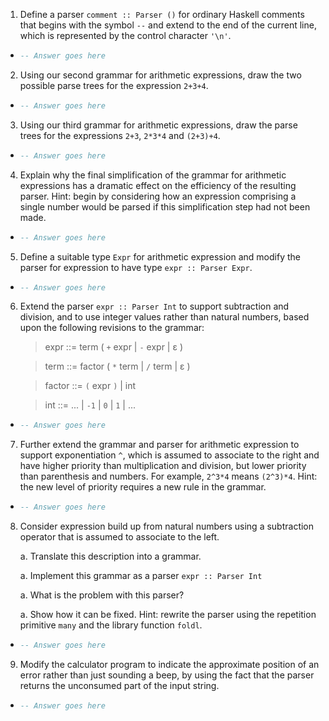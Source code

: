 1. Define a parser `comment :: Parser ()` for ordinary Haskell comments that begins with the symbol `--` and extend to the end of the current line, which is represented by the control character `'\n'`.

  * ```haskell
    -- Answer goes here
    ```
    

2. Using our second grammar for arithmetic expressions, draw the two possible parse trees for the expression `2+3+4`.

  * ```haskell
    -- Answer goes here
    ```

3. Using our third grammar for arithmetic expressions, draw the parse trees for the expressions `2+3`, `2*3*4` and `(2+3)+4`.

  * ```haskell
    -- Answer goes here
    ```

4. Explain why the final simplification of the grammar for arithmetic expressions has a dramatic effect on the efficiency of the resulting parser. Hint: begin by considering how an expression comprising a single number would be parsed if this simplification step had not been made.

  * ```haskell
    -- Answer goes here
    ```
5. Define a suitable type `Expr` for arithmetic expression and modify the parser for expression to have type `expr :: Parser Expr`.

  * ```haskell
    -- Answer goes here
    ```

6. Extend the parser `expr :: Parser Int` to support subtraction and division, and to use integer values rather than natural numbers, based upon the following revisions to the grammar:

    > expr ::= term ( `+` expr | `-` expr | ε )

    > term ::= factor ( `*` term | `/` term | ε )

    > factor ::= `(` expr `)` | int

    > int ::= ... | `-1` | `0` | `1` | ...

  * ```haskell
    -- Answer goes here
    ```

7. Further extend the grammar and parser for arithmetic expression to support exponentiation `^`, which is assumed to associate to the right and have higher priority than multiplication and division, but lower priority than parenthesis and numbers. For example, `2^3*4` means `(2^3)*4`. Hint: the new level of priority requires a new rule in the grammar.
  
  * ```haskell
    -- Answer goes here
    ```

8. Consider expression build up from natural numbers using a subtraction operator that is assumed to associate to the left.

    a. Translate this description into a grammar.

    a. Implement this grammar as a parser `expr :: Parser Int`

    a. What is the problem with this parser?

    a. Show how it can be fixed. Hint: rewrite the parser using the repetition primitive `many` and the library function `foldl`.

  * ```haskell
    -- Answer goes here
    ```

9. Modify the calculator program to indicate the approximate position of an error rather than just sounding a beep, by using the fact that the parser returns the unconsumed part of the input string.

  * ```haskell
    -- Answer goes here
    ```
